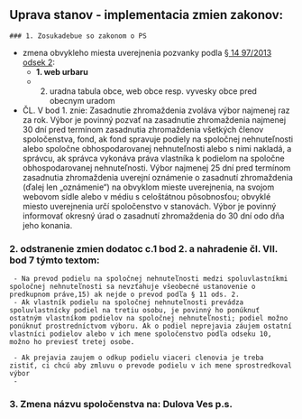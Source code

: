 
# 


  ## Uprava stanov - implementacia zmien zakonov:
   
    ### 1. Zosukadebue so zakonom o PS
    
   - zmena obvykleho miesta uverejnenia pozvanky podla [§ 14 97/2013 odsek 2](https://www.slov-lex.sk/ezbierky-fe/pravne-predpisy/SK/ZZ/2013/97/#paragraf-14.odsek-2): 
       - **1. web urbaru**
       - 2. uradna tabula obce, web obce resp. vyvesky obce pred obecnym uradom
  - ČL. V bod 1. znie: 
     Zasadnutie zhromaždenia zvoláva výbor najmenej raz za rok. Výbor je povinný pozvať na zasadnutie zhromaždenia najmenej 30 dní pred termínom zasadnutia zhromaždenia všetkých členov spoločenstva, fond, ak fond spravuje podiely na spoločnej nehnuteľnosti alebo spoločne obhospodarovanej nehnuteľnosti alebo s nimi nakladá, a správcu, ak správca vykonáva práva vlastníka k podielom na spoločne obhospodarovanej nehnuteľnosti. Výbor najmenej 25 dní pred termínom zasadnutia zhromaždenia uverejní oznámenie o zasadnutí zhromaždenia (ďalej len „oznámenie“) na obvyklom mieste uverejnenia, na svojom webovom sídle alebo v médiu s celoštátnou pôsobnosťou; obvyklé miesto uverejnenia určí spoločenstvo v stanovách. Výbor je povinný informovať okresný úrad o zasadnutí zhromaždenia do 30 dní odo dňa jeho konania.

   ### 2. odstranenie zmien dodatoc c.1 bod 2. a nahradenie čl. VII. bod 7 týmto textom:
   
     - Na prevod podielu na spoločnej nehnuteľnosti medzi spoluvlastníkmi spoločnej nehnuteľnosti sa nevzťahuje všeobecné ustanovenie o predkupnom práve,15) ak nejde o prevod podľa § 11 ods. 2.
     - Ak vlastník podielu na spoločnej nehnuteľnosti prevádza spoluvlastnícky podiel na tretiu osobu, je povinný ho ponúknuť ostatným vlastníkom podielov na spoločnej nehnuteľnosti; podiel možno ponúknuť prostredníctvom výboru. Ak o podiel neprejavia záujem ostatní vlastníci podielov alebo v ich mene spoločenstvo podľa odseku 10, možno ho previesť tretej osobe.
    
     - Ak prejavia zaujem o odkup podielu viaceri clenovia je treba zistiť, ci chcú aby zmluvu o prevode podielu v ich mene sprostredkoval výbor
     - 
### 3. Zmena názvu spoločenstva na: Dulova Ves p.s.

